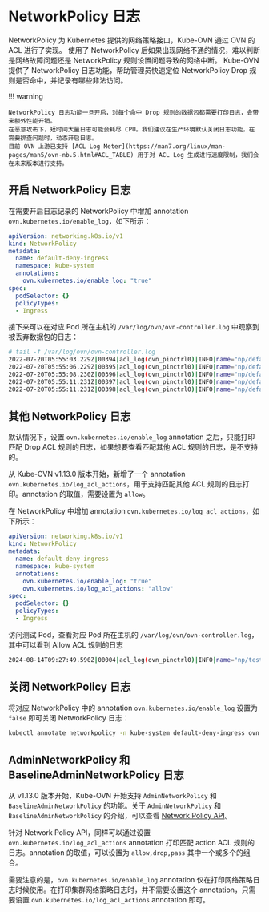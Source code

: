 # NetworkPolicy 日志

NetworkPolicy 为 Kubernetes 提供的网络策略接口，Kube-OVN 通过 OVN 的 ACL 进行了实现。
使用了 NetworkPolicy 后如果出现网络不通的情况，难以判断是网络故障问题还是 NetworkPolicy 规则设置问题导致的网络中断。
Kube-OVN 提供了 NetworkPolicy 日志功能，帮助管理员快速定位 NetworkPolicy Drop 规则是否命中，并记录有哪些非法访问。

!!! warning

    NetworkPolicy 日志功能一旦开启，对每个命中 Drop 规则的数据包都需要打印日志，会带来额外性能开销。
    在恶意攻击下，短时间大量日志可能会耗尽 CPU。我们建议在生产环境默认关闭日志功能，在需要排查问题时，动态开启日志。
    目前 OVN 上游已支持 [ACL Log Meter](https://man7.org/linux/man-pages/man5/ovn-nb.5.html#ACL_TABLE) 用于对 ACL Log 生成进行速度限制，我们会在未来版本进行支持。

## 开启 NetworkPolicy 日志

在需要开启日志记录的 NetworkPolicy 中增加 annotation `ovn.kubernetes.io/enable_log`，如下所示：

```yaml
apiVersion: networking.k8s.io/v1
kind: NetworkPolicy
metadata:
  name: default-deny-ingress
  namespace: kube-system
  annotations:
    ovn.kubernetes.io/enable_log: "true"
spec:
  podSelector: {}
  policyTypes:
  - Ingress
```

接下来可以在对应 Pod 所在主机的 `/var/log/ovn/ovn-controller.log` 中观察到被丢弃数据包的日志：

```bash
# tail -f /var/log/ovn/ovn-controller.log
2022-07-20T05:55:03.229Z|00394|acl_log(ovn_pinctrl0)|INFO|name="np/default-deny-ingress.kube-system/IPv4/0", verdict=drop, severity=warning, direction=to-lport: udp,vlan_tci=0x0000,dl_src=00:00:00:21:b7:d1,dl_dst=00:00:00:8d:0b:86,nw_src=10.16.0.10,nw_dst=10.16.0.7,nw_tos=0,nw_ecn=0,nw_ttl=63,tp_src=54343,tp_dst=53
2022-07-20T05:55:06.229Z|00395|acl_log(ovn_pinctrl0)|INFO|name="np/default-deny-ingress.kube-system/IPv4/0", verdict=drop, severity=warning, direction=to-lport: udp,vlan_tci=0x0000,dl_src=00:00:00:21:b7:d1,dl_dst=00:00:00:8d:0b:86,nw_src=10.16.0.9,nw_dst=10.16.0.7,nw_tos=0,nw_ecn=0,nw_ttl=63,tp_src=44187,tp_dst=53
2022-07-20T05:55:08.230Z|00396|acl_log(ovn_pinctrl0)|INFO|name="np/default-deny-ingress.kube-system/IPv4/0", verdict=drop, severity=warning, direction=to-lport: udp,vlan_tci=0x0000,dl_src=00:00:00:21:b7:d1,dl_dst=00:00:00:8d:0b:86,nw_src=10.16.0.10,nw_dst=10.16.0.7,nw_tos=0,nw_ecn=0,nw_ttl=63,tp_src=54274,tp_dst=53
2022-07-20T05:55:11.231Z|00397|acl_log(ovn_pinctrl0)|INFO|name="np/default-deny-ingress.kube-system/IPv4/0", verdict=drop, severity=warning, direction=to-lport: udp,vlan_tci=0x0000,dl_src=00:00:00:21:b7:d1,dl_dst=00:00:00:8d:0b:86,nw_src=10.16.0.9,nw_dst=10.16.0.7,nw_tos=0,nw_ecn=0,nw_ttl=63,tp_src=32778,tp_dst=53
2022-07-20T05:55:11.231Z|00398|acl_log(ovn_pinctrl0)|INFO|name="np/default-deny-ingress.kube-system/IPv4/0", verdict=drop, severity=warning, direction=to-lport: udp,vlan_tci=0x0000,dl_src=00:00:00:21:b7:d1,dl_dst=00:00:00:8d:0b:86,nw_src=10.16.0.9,nw_dst=10.16.0.7,nw_tos=0,nw_ecn=0,nw_ttl=63,tp_src=34188,tp_dst=53
```

## 其他 NetworkPolicy 日志

默认情况下，设置 `ovn.kubernetes.io/enable_log` annotation 之后，只能打印匹配 Drop ACL 规则的日志，如果想要查看匹配其他 ACL 规则的日志，是不支持的。

从 Kube-OVN v1.13.0 版本开始，新增了一个 annotation `ovn.kubernetes.io/log_acl_actions`，用于支持匹配其他 ACL 规则的日志打印。annotation 的取值，需要设置为 `allow`。

在 NetworkPolicy 中增加 annotation `ovn.kubernetes.io/log_acl_actions`，如下所示：

```yaml
apiVersion: networking.k8s.io/v1
kind: NetworkPolicy
metadata:
  name: default-deny-ingress
  namespace: kube-system
  annotations:
    ovn.kubernetes.io/enable_log: "true"
    ovn.kubernetes.io/log_acl_actions: "allow"
spec:
  podSelector: {}
  policyTypes:
  - Ingress
```

访问测试 Pod，查看对应 Pod 所在主机的 `/var/log/ovn/ovn-controller.log`， 其中可以看到 Allow ACL 规则的日志

```bash
2024-08-14T09:27:49.590Z|00004|acl_log(ovn_pinctrl0)|INFO|name="np/test.default/ingress/IPv4/0", verdict=allow, severity=info, direction=to-lport: icmp,vlan_tci=0x0000,dl_src=96:7b:b0:2f:a0:1a,dl_dst=a6:e5:1b:c2:1b:f8,nw_src=10.16.0.7,nw_dst=10.16.0.12,nw_tos=0,nw_ecn=0,nw_ttl=64,nw_frag=no,icmp_type=8,icmp_code=0
```

## 关闭 NetworkPolicy 日志

将对应 NetworkPolicy 中的 annotation `ovn.kubernetes.io/enable_log` 设置为 `false` 即可关闭 NetworkPolicy 日志：

```bash
kubectl annotate networkpolicy -n kube-system default-deny-ingress ovn.kubernetes.io/enable_log=false --overwrite
```

## AdminNetworkPolicy 和 BaselineAdminNetworkPolicy 日志

从 v1.13.0 版本开始，Kube-OVN 开始支持 `AdminNetworkPolicy` 和 `BaselineAdminNetworkPolicy` 的功能。关于 `AdminNetworkPolicy` 和 `BaselineAdminNetworkPolicy` 的介绍，可以查看 [Network Policy API](https://network-policy-api.sigs.k8s.io/)。

针对 Network Policy API，同样可以通过设置 `ovn.kubernetes.io/log_acl_actions` annotation 打印匹配 action ACL 规则的日志。annotation 的取值，可以设置为 `allow,drop,pass` 其中一个或多个的组合。

需要注意的是，`ovn.kubernetes.io/enable_log` annotation 仅在打印网络策略日志时候使用。在打印集群网络策略日志时，并不需要设置这个 annotation，只需要设置 `ovn.kubernetes.io/log_acl_actions` annotation 即可。
